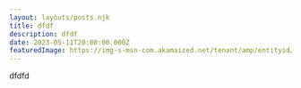 ```yaml
---
layout: layouts/posts.njk
title: dfdf
description: dfdf
date: 2023-05-11T20:00:00.000Z
featuredImage: https://img-s-msn-com.akamaized.net/tenant/amp/entityid/AA1b75Sx.img?w=800&h=415&q=60&m=2&f=jpg
---
```

d﻿fdfd